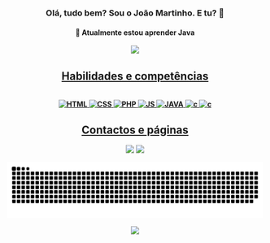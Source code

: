 <h3 align="center"><b> Olá, tudo bem? Sou o João Martinho. E tu? 👋 </b></h3>

<h4 align="center">🌱 Atualmente estou aprender Java</a>
<br></br>

<div align="center">
  <a href="https://github.com/varrys">
  <img height="160em" src="https://github-readme-stats.vercel.app/api?username=varrys&show_icons=true&theme=github_dark&include_all_commits=true&count_private=true"/> 
</div>

  <h2 align="center">Habilidades e competências</h2>
  <div align="center"><br>
    <img src="https://cdn.jsdelivr.net/gh/devicons/devicon/icons/html5/html5-original.svg" alt="HTML" width="40" height="40" style="max-width:100%;"></img>
    <img src="https://cdn.jsdelivr.net/gh/devicons/devicon/icons/css3/css3-original.svg" alt="CSS" width="40" height="40" style="max-width:100%;"></img>
    <img src="https://cdn.jsdelivr.net/gh/devicons/devicon/icons/php/php-original.svg" alt="PHP" width="40" height="40" style="max-width:100%;"></img>
    <img src="https://cdn.jsdelivr.net/gh/devicons/devicon/icons/javascript/javascript-original.svg" alt="JS" width="40" height="40" style="max-width:100%;"></img>  
    <img src="https://cdn.jsdelivr.net/gh/devicons/devicon/icons/java/java-original.svg" alt="JAVA" width="40" height="40" style="max-width:100%;"></img>  
    <img src="https://cdn.jsdelivr.net/gh/devicons/devicon/icons/c/c-original.svg" alt="c" width="40" height="40" style="max-width:100%;"></img>
    <img src="https://cdn.jsdelivr.net/gh/devicons/devicon/icons/mysql/mysql-original-wordmark.svg" alt="c" width="40" height="40" style="max-width:100%;"></img>   
  </div>
  
  <h2 align="center">Contactos e páginas</h2>
  
  <div align="center">   
  <a href = "mailto:jmartinhoramos@gmail.com"><img src="https://img.shields.io/badge/-Gmail-%23333?style=for-the-badge&logo=gmail&logoColor=white" target="_blank"></a>
  <a href="https://www.linkedin.com/in/joao-martinho-gigante-ramos/" target="_blank"><img src="https://img.shields.io/badge/-LinkedIn-%230077B5?style=for-the-badge&logo=linkedin&logoColor=white" target="_blank"></a> 
 
  ![Snake animation](https://github.com/Varrys/Varrys/blob/output/github-contribution-grid-snake.svg)
 
</div>
<div align="center"><img src="https://visitor-badge.glitch.me/badge?page_id=Varrys"></div>
